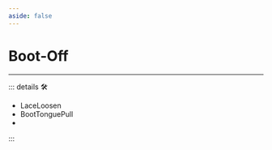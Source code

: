 ```yaml
---
aside: false
---
```

# Boot-Off

---

<!-- =================================================== -->
<!-- =================================================== -->
<!-- =================================================== -->
<!-- =================================================== -->
<!-- =================================================== -->
::: details 🛠

- LaceLoosen
- BootTonguePull
-

:::
